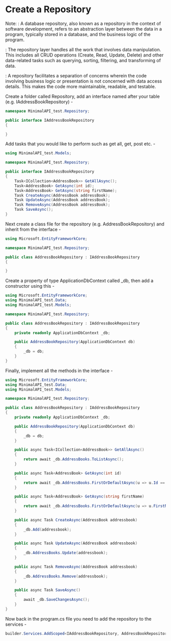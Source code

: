 # Create a Repository

Note:
: A database repository, also known as a repository in the context of software development, refers to an abstraction
layer between the data in a program, typically stored in a database, and the business logic of the program.

: The repository layer handles all the work that involves data manipulation. This includes all CRUD operations (Create,
Read, Update, Delete) and other data-related tasks such as querying, sorting, filtering, and transforming of data.

: A repository facilitates a separation of concerns wherein the code involving business logic or presentation is not
concerned with data access details. This makes the code more maintainable, readable, and testable.

Create a folder called Repository, add an interface named after your table (e.g. IAddressBookRepository) -

```C#
namespace MinimalAPI_test.Repository;

public interface IAddressBookRepository
{

}
```

Add tasks that you would like to perform such as get all, get, post etc. -

```C#
using MinimalAPI_test.Models;

namespace MinimalAPI_test.Repository;

public interface IAddressBookRepository
{
    Task<ICollection<AddressBook>> GetAllAsync();
    Task<AddressBook> GetAsync(int id);
    Task<AddressBook> GetAsync(string firstName);
    Task CreateAsync(AddressBook addressBook);
    Task UpdateAsync(AddressBook addressBook);
    Task RemoveAsync(AddressBook addressBook);
    Task SaveAsync();
}
```

Next create a class file for the repository (e.g. AddressBookRepository) and inherit from the interface -

```C#
using Microsoft.EntityFrameworkCore;

namespace MinimalAPI_test.Repository;

public class AddressBookRepository : IAddressBookRepository
{

}
```

Create a property of type ApplicationDbContext called _db, then add a constructor using this -

```C#
using Microsoft.EntityFrameworkCore;
using MinimalAPI_test.Data;
using MinimalAPI_test.Models;

namespace MinimalAPI_test.Repository;

public class AddressBookRepository : IAddressBookRepository
{
    private readonly ApplicationDbContext _db;

    public AddressBookRepository(ApplicationDbContext db)
    {
        _db = db;
    }
}
```

Finally, implement all the methods in the interface -

```C#
using Microsoft.EntityFrameworkCore;
using MinimalAPI_test.Data;
using MinimalAPI_test.Models;

namespace MinimalAPI_test.Repository;

public class AddressBookRepository : IAddressBookRepository
{
    private readonly ApplicationDbContext _db;

    public AddressBookRepository(ApplicationDbContext db)
    {
        _db = db;
    }

    public async Task<ICollection<AddressBook>> GetAllAsync()
    {
        return await _db.AddressBooks.ToListAsync();
    }

    public async Task<AddressBook> GetAsync(int id)
    {
        return await _db.AddressBooks.FirstOrDefaultAsync(u => u.Id == id);
    }

    public async Task<AddressBook> GetAsync(string firstName)
    {
        return await _db.AddressBooks.FirstOrDefaultAsync(u => u.FirstName.ToLower() == firstName.ToLower());
    }

    public async Task CreateAsync(AddressBook addressbook)
    {
        _db.Add(addressbook);
    }

    public async Task UpdateAsync(AddressBook addressbook)
    {
        _db.AddressBooks.Update(addressbook);
    }

    public async Task RemoveAsync(AddressBook addressbook)
    {
        _db.AddressBooks.Remove(addressbook);
    }

    public async Task SaveAsync()
    {
        await _db.SaveChangesAsync();
    }
}
```

Now back in the program.cs file you need to add the repository to the services -

```C#
builder.Services.AddScoped<IAddressBookRepository, AddressBookRepository>();
```